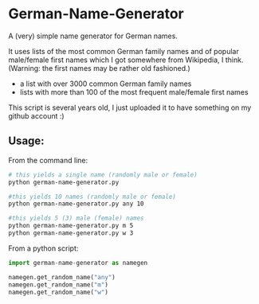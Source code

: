 # German-Name-Generator

A (very) simple name generator for German names. 

It uses lists of the most common German family names and of popular male/female first names which I got somewhere from Wikipedia, I think. (Warning: the first names may be rather old fashioned.)

* a list with over 3000 common German family names
* lists with more than 100 of the most frequent male/female first names

This script is several years old, I just uploaded it to have something on my github account :)

## Usage:
From the command line:
```bash
# this yields a single name (randomly male or female)
python german-name-generator.py

#this yields 10 names (randomly male or female)
python german-name-generator.py any 10

#this yields 5 (3) male (female) names
python german-name-generator.py m 5
python german-name-generator.py w 3
```

From a python script:
```python
import german-name-generator as namegen

namegen.get_random_name("any")
namegen.get_random_name("m")
namegen.get_random_name("w")

```
